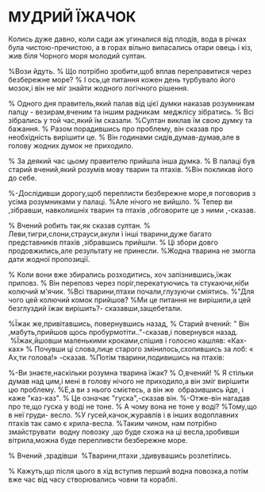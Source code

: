 # МУДРИЙ ЇЖАЧОК

Колись дуже давно, коли сади аж угиналися від плодів, вода в річках була чистою-пречистою, а в горах вільно випасались отари овець і кіз, жив біля Чорного моря молодий султан.

%Вози йдуть.
% Що потрібно зробити,щоб вплав переправитися через безбережне море?
% І ось,це питання кожен день турбувало його мозок,і він не міг знайти жодного логічного рішення.

% Одного дня правитель,який палав від цієї думки наказав розумникам палцу - везирам,вченим та іншим радникам  меджлісу зібратись.
% Всі зібрались у той час,який їм сказали.
%Султан виклав їм свою думку та бажання.
% Разом порадившись про проблему, він сказав про необхідність вирішити це.
% Він годинами сидів,думав-думав,але в голову жодних думок не приходило.

% За деякий час цьому правителю прийшла інша думка.
% В палаці був старий вчений,який розумів мову тварин та птахів.
%Він покликав його до себе.

%-Дослідивши дорогу,щоб переплисти безбережне море,я поговорив з усіма розумниками у палаці.
%Але нічого не вийшло.
% Тепер ви ,зібравши, навколишніх тварин та птахів ,обговорите це з ними ,-сказав.

% Вчений робить так,як сказав султан.
% Леви,тигри,слони,страуси,акули і інші тварини,дуже багато представників птахів ,зібравшись прийшли.
% Ці збори довго продовжились,але результату не принесли.
%Жодна тварина не змогла дати жодної пропозиції.

% Коли вони вже збирались розходитись, хоч запізнившись,їжак приповз.
% Він переповз через поріг,перекатуючись та стукаючи,ніби колючий м'ячик.
%Всі тварини,птахи почали,глузуючи сміятись.
%"Для чого цей колючий комок прийшов?
%Ми це питання не вирішили,а цей безглуздий їжак вирішить?- сказавши,защебетали.

%Їжак же,привітавшись, повернувшись назад,
% Старий вчений: " Він ,мабуть,прийшов щось пробурмотіти.."-сказав,і повернувся назад.
 %Їжак,йшовши маленькими кроками,спішив і голосно кашляв: «Ках-ках»
% Почувши ці слова,лице старого змінилось,схопившись за лоб: « Ах,ти голова!» -сказав.
%Потім тварини,подивишись на птахів:

%-Ви знаєте,наскільки розумна тварина їжак?
% О,вчений!
% Я стільки думав над цим,і мені в голову нічого не приходило,а він зміг вирішити цю проблему.
%Е,а ви з нього смієтесь, а він же  образившись йде, і каже "каз-каз".
% Це означає "гуска",-сказав він.
%-Отже-він нагадав про те,що гуска у воді не тоне.
% А чому вона не тоне у воді?
%Тому,що в неї груди- весло.
%У гусей,качок,журавлів і в інших водоплавних птахів так само є крила-весла.
%Таким чином, нам потрібно змайструвати  водну повозку ,що буде схожа на ці весла,зробивши вітрила,можна буде перепливсти безбережне море.

% Вчений ,зрадівши 
%Тварини,птахи ,здивувашись розлетілись.

% Кажуть,що після цього в хід вступив перший водна повозка,а потім вже час від часу створювались човни та кораблі.